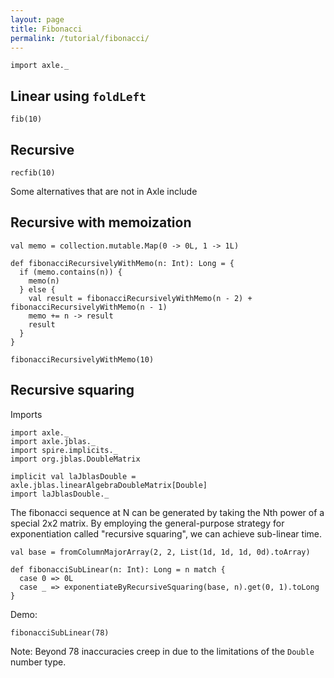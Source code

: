```yaml
---
layout: page
title: Fibonacci
permalink: /tutorial/fibonacci/
---
```



```tut:silent
import axle._
```

## Linear using `foldLeft`

```tut:book
fib(10)
```

## Recursive

```tut:book
recfib(10)
```

Some alternatives that are not in Axle include

## Recursive with memoization

```tut:book
val memo = collection.mutable.Map(0 -> 0L, 1 -> 1L)

def fibonacciRecursivelyWithMemo(n: Int): Long = {
  if (memo.contains(n)) {
    memo(n)
  } else {
    val result = fibonacciRecursivelyWithMemo(n - 2) + fibonacciRecursivelyWithMemo(n - 1)
    memo += n -> result
    result
  }
}

fibonacciRecursivelyWithMemo(10)
```

## Recursive squaring

Imports

```tut:silent
import axle._
import axle.jblas._
import spire.implicits._
import org.jblas.DoubleMatrix

implicit val laJblasDouble = axle.jblas.linearAlgebraDoubleMatrix[Double]
import laJblasDouble._
```

The fibonacci sequence at N can be generated by taking the Nth power of a special 2x2 matrix.
By employing the general-purpose strategy for exponentiation called "recursive squaring",
we can achieve sub-linear time.

```tut:book
val base = fromColumnMajorArray(2, 2, List(1d, 1d, 1d, 0d).toArray)

def fibonacciSubLinear(n: Int): Long = n match {
  case 0 => 0L
  case _ => exponentiateByRecursiveSquaring(base, n).get(0, 1).toLong
}
```

Demo:

```tut:book
fibonacciSubLinear(78)
```

Note: Beyond 78 inaccuracies creep in due to the limitations of the `Double` number type.
